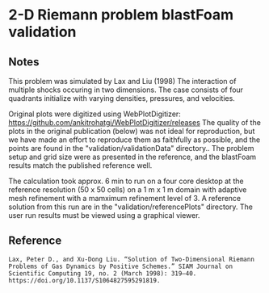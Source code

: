 # 2-D Riemann problem blastFoam validation

## Notes

This problem was simulated by Lax and Liu (1998) The interaction of multiple shocks occuring in two dimensions. The case consists of four quadrants initialize with varying densities, pressures, and velocities.

Original plots were digitized using WebPlotDigitizer: https://github.com/ankitrohatgi/WebPlotDigitizer/releases The quality of the plots in the original publication (below) was not ideal for reproduction, but we have made an effort to reproduce them as faithfully as possible, and the points are found in the "validation/validationData" directory.. The problem setup and grid size were as presented in the reference, and the blastFoam results match the published reference well.

The calculation took approx. 6 min to run on a four core desktop at the reference resolution (50 x 50 cells) on a 1 m  x 1 m domain with adaptive mesh refinement with a mamximum refinement level of 3. A reference solution from this run are in the "validation/referencePlots" directory. The user run results must be viewed using a graphical viewer.


## Reference

```
Lax, Peter D., and Xu-Dong Liu. “Solution of Two-Dimensional Riemann Problems of Gas Dynamics by Positive Schemes.” SIAM Journal on Scientific Computing 19, no. 2 (March 1998): 319–40. https://doi.org/10.1137/S1064827595291819.
```

